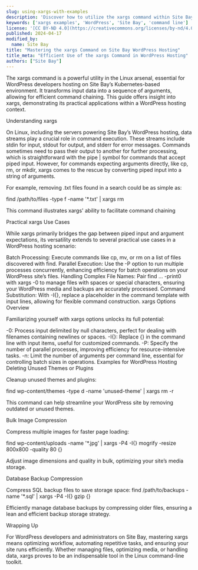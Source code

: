 ```yaml
---
slug: using-xargs-with-examples
description: 'Discover how to utilize the xargs command within Site Bay’s WordPress hosting environment for effective command chaining and argument handling.'
keywords: ['xargs examples', 'WordPress', 'Site Bay', 'command line']
license: '[CC BY-ND 4.0](https://creativecommons.org/licenses/by-nd/4.0)'
published: 2024-04-17
modified_by:
  name: Site Bay
title: "Mastering the xargs Command on Site Bay WordPress Hosting"
title_meta: "Efficient Use of the xargs Command in WordPress Hosting"
authors: ["Site Bay"]
---
```


The xargs command is a powerful utility in the Linux arsenal, essential for WordPress developers hosting on Site Bay’s Kubernetes-based environment. It transforms input data into a sequence of arguments, allowing for efficient command chaining. This guide offers insight into xargs, demonstrating its practical applications within a WordPress hosting context.

Understanding xargs

On Linux, including the servers powering Site Bay’s WordPress hosting, data streams play a crucial role in command execution. These streams include stdin for input, stdout for output, and stderr for error messages. Commands sometimes need to pass their output to another for further processing, which is straightforward with the pipe | symbol for commands that accept piped input. However, for commands expecting arguments directly, like cp, rm, or mkdir, xargs comes to the rescue by converting piped input into a string of arguments.

For example, removing .txt files found in a search could be as simple as:

find /path/to/files -type f -name '*.txt' | xargs rm


This command illustrates xargs' ability to facilitate command chaining

Practical xargs Use Cases

While xargs primarily bridges the gap between piped input and argument expectations, its versatility extends to several practical use cases in a WordPress hosting scenario:

Batch Processing: Execute commands like cp, mv, or rm on a list of files discovered with find.
Parallel Execution: Use the -P option to run multiple processes concurrently, enhancing efficiency for batch operations on your WordPress site’s files.
Handling Complex File Names: Pair find ... -print0 with xargs -0 to manage files with spaces or special characters, ensuring your WordPress media and backups are accurately processed.
Command Substitution: With -I{}, replace a placeholder in the command template with input lines, allowing for flexible command construction.
xargs Options Overview

Familiarizing yourself with xargs options unlocks its full potential:

-0: Process input delimited by null characters, perfect for dealing with filenames containing newlines or spaces.
-I{}: Replace {} in the command line with input items, useful for customized commands.
-P: Specify the number of parallel processes, improving efficiency for resource-intensive tasks.
-n: Limit the number of arguments per command line, essential for controlling batch sizes in operations.
Examples for WordPress Hosting
Deleting Unused Themes or Plugins

Cleanup unused themes and plugins:

find wp-content/themes -type d -name 'unused-theme' | xargs rm -r


This command can help streamline your WordPress site by removing outdated or unused themes.

Bulk Image Compression

Compress multiple images for faster page loading:

find wp-content/uploads -name '*.jpg' | xargs -P4 -I{} mogrify -resize 800x800 -quality 80 {}


Adjust image dimensions and quality in bulk, optimizing your site’s media storage.

Database Backup Compression

Compress SQL backup files to save storage space:
find /path/to/backups -name '*.sql' | xargs -P4 -I{} gzip {}


Efficiently manage database backups by compressing older files, ensuring a lean and efficient backup storage strategy.

Wrapping Up

For WordPress developers and administrators on Site Bay, mastering xargs means optimizing workflow, automating repetitive tasks, and ensuring your site runs efficiently. Whether managing files, optimizing media, or handling data, xargs proves to be an indispensable tool in the Linux command-line toolkit.